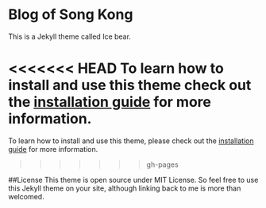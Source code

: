 # Blog of Song Kong
This is a Jekyll theme called Ice bear.

<<<<<<< HEAD
To learn how to install and use this theme check out the [installation guide](http://kongsong.me/blog/ice-bear-jekyll-theme/) for more information.
=======
To learn how to install and use this theme, please check out the [installation guide](http://kongsong.me/blog/ice-bear-jekyll-theme/) for more information.
>>>>>>> gh-pages

##License
This theme is open source under MIT License. So feel free to use this Jekyll theme on your site, although linking back to me is more than welcomed.
